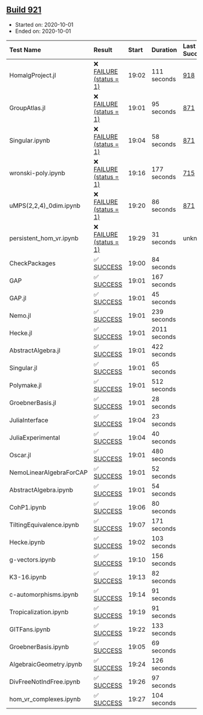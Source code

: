 ## [Build 921](https://oscarci.mathematik.uni-kl.de/job/oscar-stable/921/)

* Started on: 2020-10-01
* Ended on: 2020-10-01

| Test Name    | Result | Start | Duration | Last Success | First Failure |
|:-------------|:-------|:------|:---------|:-------------|:--------------|
| HomalgProject.jl | ❌ [FAILURE (status = 1)](https://oscarci.mathematik.uni-kl.de/job/oscar-stable/921/artifact/logs/build-921/HomalgProject.jl.log) | 19:02 | 111 seconds | [918](https://oscarci.mathematik.uni-kl.de/job/oscar-stable/918/) | [919](https://oscarci.mathematik.uni-kl.de/job/oscar-stable/919/) |
| GroupAtlas.jl | ❌ [FAILURE (status = 1)](https://oscarci.mathematik.uni-kl.de/job/oscar-stable/921/artifact/logs/build-921/GroupAtlas.jl.log) | 19:01 | 95 seconds | [871](https://oscarci.mathematik.uni-kl.de/job/oscar-stable/871/) | [872](https://oscarci.mathematik.uni-kl.de/job/oscar-stable/872/) |
| Singular.ipynb | ❌ [FAILURE (status = 1)](https://oscarci.mathematik.uni-kl.de/job/oscar-stable/921/artifact/logs/build-921/Singular.ipynb.log) | 19:04 | 58 seconds | [871](https://oscarci.mathematik.uni-kl.de/job/oscar-stable/871/) | [872](https://oscarci.mathematik.uni-kl.de/job/oscar-stable/872/) |
| wronski-poly.ipynb | ❌ [FAILURE (status = 1)](https://oscarci.mathematik.uni-kl.de/job/oscar-stable/921/artifact/logs/build-921/wronski-poly.ipynb.log) | 19:16 | 177 seconds | [715](https://oscarci.mathematik.uni-kl.de/job/oscar-stable/715/) | [716](https://oscarci.mathematik.uni-kl.de/job/oscar-stable/716/) |
| uMPS(2,2,4)_0dim.ipynb | ❌ [FAILURE (status = 1)](https://oscarci.mathematik.uni-kl.de/job/oscar-stable/921/artifact/logs/build-921/uMPS-2-2-4-_0dim.ipynb.log) | 19:20 | 86 seconds | [871](https://oscarci.mathematik.uni-kl.de/job/oscar-stable/871/) | [872](https://oscarci.mathematik.uni-kl.de/job/oscar-stable/872/) |
| persistent_hom_vr.ipynb | ❌ [FAILURE (status = 1)](https://oscarci.mathematik.uni-kl.de/job/oscar-stable/921/artifact/logs/build-921/persistent_hom_vr.ipynb.log) | 19:29 | 31 seconds | unknown | unknown |
| CheckPackages | ✅ [SUCCESS](https://oscarci.mathematik.uni-kl.de/job/oscar-stable/921/artifact/logs/build-921/CheckPackages.log) | 19:00 | 84 seconds |  |  |
| GAP | ✅ [SUCCESS](https://oscarci.mathematik.uni-kl.de/job/oscar-stable/921/artifact/logs/build-921/GAP.log) | 19:01 | 167 seconds |  |  |
| GAP.jl | ✅ [SUCCESS](https://oscarci.mathematik.uni-kl.de/job/oscar-stable/921/artifact/logs/build-921/GAP.jl.log) | 19:01 | 45 seconds |  |  |
| Nemo.jl | ✅ [SUCCESS](https://oscarci.mathematik.uni-kl.de/job/oscar-stable/921/artifact/logs/build-921/Nemo.jl.log) | 19:01 | 239 seconds |  |  |
| Hecke.jl | ✅ [SUCCESS](https://oscarci.mathematik.uni-kl.de/job/oscar-stable/921/artifact/logs/build-921/Hecke.jl.log) | 19:01 | 2011 seconds |  |  |
| AbstractAlgebra.jl | ✅ [SUCCESS](https://oscarci.mathematik.uni-kl.de/job/oscar-stable/921/artifact/logs/build-921/AbstractAlgebra.jl.log) | 19:01 | 422 seconds |  |  |
| Singular.jl | ✅ [SUCCESS](https://oscarci.mathematik.uni-kl.de/job/oscar-stable/921/artifact/logs/build-921/Singular.jl.log) | 19:01 | 65 seconds |  |  |
| Polymake.jl | ✅ [SUCCESS](https://oscarci.mathematik.uni-kl.de/job/oscar-stable/921/artifact/logs/build-921/Polymake.jl.log) | 19:01 | 512 seconds |  |  |
| GroebnerBasis.jl | ✅ [SUCCESS](https://oscarci.mathematik.uni-kl.de/job/oscar-stable/921/artifact/logs/build-921/GroebnerBasis.jl.log) | 19:01 | 28 seconds |  |  |
| JuliaInterface | ✅ [SUCCESS](https://oscarci.mathematik.uni-kl.de/job/oscar-stable/921/artifact/logs/build-921/JuliaInterface.log) | 19:04 | 23 seconds |  |  |
| JuliaExperimental | ✅ [SUCCESS](https://oscarci.mathematik.uni-kl.de/job/oscar-stable/921/artifact/logs/build-921/JuliaExperimental.log) | 19:04 | 40 seconds |  |  |
| Oscar.jl | ✅ [SUCCESS](https://oscarci.mathematik.uni-kl.de/job/oscar-stable/921/artifact/logs/build-921/Oscar.jl.log) | 19:01 | 480 seconds |  |  |
| NemoLinearAlgebraForCAP | ✅ [SUCCESS](https://oscarci.mathematik.uni-kl.de/job/oscar-stable/921/artifact/logs/build-921/NemoLinearAlgebraForCAP.log) | 19:01 | 52 seconds |  |  |
| AbstractAlgebra.ipynb | ✅ [SUCCESS](https://oscarci.mathematik.uni-kl.de/job/oscar-stable/921/artifact/logs/build-921/AbstractAlgebra.ipynb.log) | 19:01 | 54 seconds |  |  |
| CohP1.ipynb | ✅ [SUCCESS](https://oscarci.mathematik.uni-kl.de/job/oscar-stable/921/artifact/logs/build-921/CohP1.ipynb.log) | 19:06 | 80 seconds |  |  |
| TiltingEquivalence.ipynb | ✅ [SUCCESS](https://oscarci.mathematik.uni-kl.de/job/oscar-stable/921/artifact/logs/build-921/TiltingEquivalence.ipynb.log) | 19:07 | 171 seconds |  |  |
| Hecke.ipynb | ✅ [SUCCESS](https://oscarci.mathematik.uni-kl.de/job/oscar-stable/921/artifact/logs/build-921/Hecke.ipynb.log) | 19:02 | 103 seconds |  |  |
| g-vectors.ipynb | ✅ [SUCCESS](https://oscarci.mathematik.uni-kl.de/job/oscar-stable/921/artifact/logs/build-921/g-vectors.ipynb.log) | 19:10 | 156 seconds |  |  |
| K3-16.ipynb | ✅ [SUCCESS](https://oscarci.mathematik.uni-kl.de/job/oscar-stable/921/artifact/logs/build-921/K3-16.ipynb.log) | 19:13 | 82 seconds |  |  |
| c-automorphisms.ipynb | ✅ [SUCCESS](https://oscarci.mathematik.uni-kl.de/job/oscar-stable/921/artifact/logs/build-921/c-automorphisms.ipynb.log) | 19:14 | 91 seconds |  |  |
| Tropicalization.ipynb | ✅ [SUCCESS](https://oscarci.mathematik.uni-kl.de/job/oscar-stable/921/artifact/logs/build-921/Tropicalization.ipynb.log) | 19:19 | 91 seconds |  |  |
| GITFans.ipynb | ✅ [SUCCESS](https://oscarci.mathematik.uni-kl.de/job/oscar-stable/921/artifact/logs/build-921/GITFans.ipynb.log) | 19:22 | 133 seconds |  |  |
| GroebnerBasis.ipynb | ✅ [SUCCESS](https://oscarci.mathematik.uni-kl.de/job/oscar-stable/921/artifact/logs/build-921/GroebnerBasis.ipynb.log) | 19:05 | 69 seconds |  |  |
| AlgebraicGeometry.ipynb | ✅ [SUCCESS](https://oscarci.mathematik.uni-kl.de/job/oscar-stable/921/artifact/logs/build-921/AlgebraicGeometry.ipynb.log) | 19:24 | 126 seconds |  |  |
| DivFreeNotIndFree.ipynb | ✅ [SUCCESS](https://oscarci.mathematik.uni-kl.de/job/oscar-stable/921/artifact/logs/build-921/DivFreeNotIndFree.ipynb.log) | 19:26 | 97 seconds |  |  |
| hom_vr_complexes.ipynb | ✅ [SUCCESS](https://oscarci.mathematik.uni-kl.de/job/oscar-stable/921/artifact/logs/build-921/hom_vr_complexes.ipynb.log) | 19:27 | 104 seconds |  |  |
